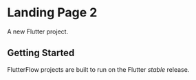 # Landing Page 2

A new Flutter project.

## Getting Started

FlutterFlow projects are built to run on the Flutter _stable_ release.
